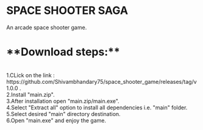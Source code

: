 # SPACE SHOOTER SAGA 
An arcade space shooter game.

<h1>**Download steps:**</h1><br>
1.CLick on the link : https://github.com/Shivambhandary75/space_shooter_game/releases/tag/v1.0.0 .<br>
2.Install "main.zip". <br>
3.After installation open "main.zip/main.exe".<br>
4.Select "Extract all"  option to install all dependencies i.e. "main" folder.<br>
5.Select desired "main"  directory destination.<br>
6.Open  "main.exe"  and enjoy the game.<br>

